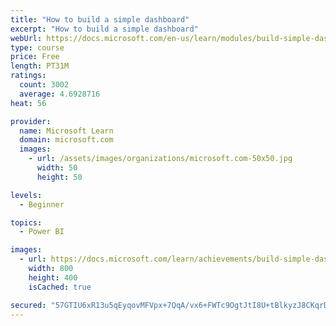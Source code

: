 ```yaml
---
title: "How to build a simple dashboard"
excerpt: "How to build a simple dashboard"
webUrl: https://docs.microsoft.com/en-us/learn/modules/build-simple-dashboard/
type: course
price: Free
length: PT31M
ratings:
  count: 3002
  average: 4.6928716
heat: 56

provider:
  name: Microsoft Learn
  domain: microsoft.com
  images:
    - url: /assets/images/organizations/microsoft.com-50x50.jpg
      width: 50
      height: 50

levels:
  - Beginner

topics:
  - Power BI

images:
  - url: https://docs.microsoft.com/learn/achievements/build-simple-dashboard-social.png
    width: 800
    height: 400
    isCached: true

secured: "57GTIU6xR13u5qEyqovMFVpx+7QqA/vx6+FWTc9OgtJtI8U+tBlkyzJ8CKqrD4O7XvbTZC6gLuMiLUSVzdFGyQDTIQ2z5bxeNRCGP2UNErRgNehDV/NvOXaeKHn/cOpLVUSf2cmEvUNV2G0mrt7Fv7G6xhMVHw45tgWMS+ITk+V5iuEJnuHwrhd1p6+rkCVbuiPPESWANUgMDRbkc8EfcEJWOa56y+DXkfbs6pgpRfiC8bOOQDcdMyIpRJ1YMXdtT6tPP/8g5X5aXsW9zdMMOfd8sD0mlZSgKrM6P828Zk2vkXjyO+/fGMjhRKFfY970CZ2akbqUA8ICgFj3xa++AsrF5U5EAfvHNkfqeQqNlh3dc1Qeic7oUQrXxiMi9MVXqieg09K8/peepk1PTwF7I19KY5domYTq6ODs0RIxHqA=;qFHmtdMY9+2x+C6EZ8Umxg=="
---
```


